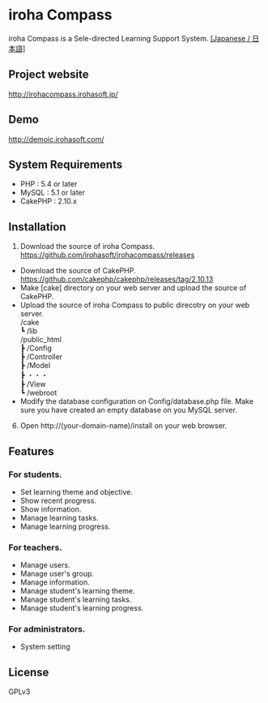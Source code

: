 # iroha Compass
iroha Compass is a Sele-directed Learning Support System.  [[Japanese / 日本語]](/README.jp.md)

## Project website
http://irohacompass.irohasoft.jp/

## Demo
http://demoic.irohasoft.com/

## System Requirements
* PHP : 5.4 or later
* MySQL : 5.1 or later
* CakePHP : 2.10.x

## Installation
1. Download the source of iroha Compass.
https://github.com/irohasoft/irohacompass/releases
* Download the source of CakePHP.
https://github.com/cakephp/cakephp/releases/tag/2.10.13
* Make [cake] directory on your web server and upload the source of CakePHP.
* Upload the source of iroha Compass to public direcotry on your web server.  
/cake  
┗ /lib  
/public_html  
┣ /Config  
┣ /Controller  
┣ /Model  
┣ ・・・  
┣ /View  
┗ /webroot  
* Modify the database configuration on Config/database.php file.
Make sure you have created an empty database on you MySQL server.
6. Open http://(your-domain-name)/install on your web browser.

## Features

### For students.

- Set learning theme and objective.
- Show recent progress.
- Show information.
- Manage learning tasks.
- Manage learning progress.

### For teachers.
- Manage users.
- Manage user's group.
- Manage information.
- Manage student's learning theme.
- Manage student's learning tasks.
- Manage student's learning progress.

### For administrators.
- System setting

## License
GPLv3

